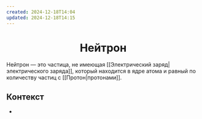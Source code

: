 ```yaml
---
created: 2024-12-18T14:04
updated: 2024-12-18T14:15
---
```


<center> <h1> <b> Нейтрон </b> </h1> </center>


 Нейтрон — это частица, не имеющая [[Электрический заряд|электрического заряда]], который находится в ядре атома и равный по количеству частиц с [[Протон|протонами]].

## Контекст
- 

